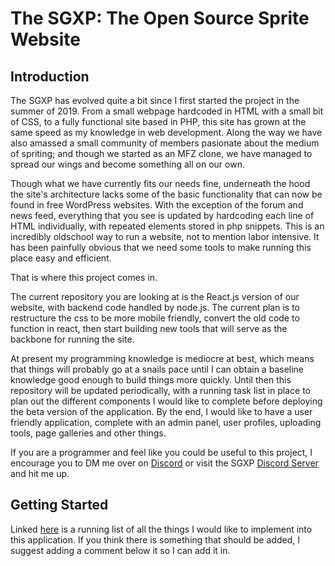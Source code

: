 # The SGXP: The Open Source Sprite Website

## Introduction
The SGXP has evolved quite a bit since I first started the project in the summer of 2019. From a small webpage hardcoded in HTML with a small bit of CSS, to a fully functional site based in PHP, this site has grown at the same speed as my knowledge in web development. Along the way we have also amassed a small community of members pasionate about the medium of spriting; and though we started as an MFZ clone, we have managed to spread our wings and become something all on our own.

Though what we have currently fits our needs fine, underneath the hood the site's architecture lacks some of the basic functionality that can now be found in free WordPress websites. With the exception of the forum and news feed, everything that you see is updated by hardcoding each line of HTML individually, with repeated elements stored in php snippets. This is an incredibly oldschool way to run a website, not to mention labor intensive. It has been painfully obvious that we need some tools to make running this place easy and efficient.

That is where this project comes in. 

The current repository you are looking at is the React.js version of our website, with backend code handled by node.js. The current plan is to restructure the css to be more mobile friendly, convert the old code to function in react, then start building new tools that will serve as the backbone for running the site. 

At present my programming knowledge is mediocre at best, which means that things will probably go at a snails pace until I can obtain a baseline knowledge good enough to build things more quickly. Until then this repository will be updated periodically, with a running task list in place to plan out the different components I would like to complete before deploying the beta version of the application. By the end, I would like to have a user friendly application, complete with an admin panel, user profiles, uploading tools, page galleries and other things. 

If you are a programmer and feel like you could be useful to this project, I encourage you to DM me over on [Discord](https://discordapp.com/channels/@me/196978916123082752) or visit the SGXP [Discord Server](https://discord.gg/YBXbDSHm9f) and hit me up.

## Getting Started

Linked [here](https://github.com/Xypter/SGXP/issues/1) is a running list of all the things I would like to implement into this application. If you think there is something that should be added, I suggest adding a comment below it so I can add it in.
